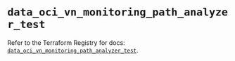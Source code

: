# `data_oci_vn_monitoring_path_analyzer_test`

Refer to the Terraform Registry for docs: [`data_oci_vn_monitoring_path_analyzer_test`](https://registry.terraform.io/providers/oracle/oci/7.19.0/docs/data-sources/vn_monitoring_path_analyzer_test).
